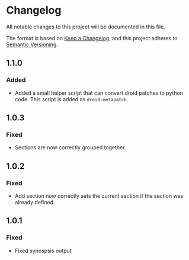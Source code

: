 # Changelog

All notable changes to this project will be documented in this file.

The format is based on [Keep a Changelog](https://keepachangelog.com/en/1.1.0/),
and this project adheres to [Semantic Versioning](https://semver.org/spec/v2.0.0.html).

## 1.1.0

### Added
- Added a small helper script that can convert droid patches to python code. This script is added as `droid-metapatch`.

## 1.0.3

### Fixed
- Sections are now correctly grouped together.

## 1.0.2

### Fixed 
- Add section now correctly sets the current section if the section was already defined.

## 1.0.1

### Fixed
- Fixed synospsis output



